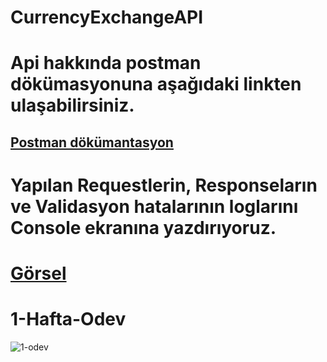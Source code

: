 # CurrencyExchangeAPI

# Api hakkında postman dökümasyonuna aşağıdaki linkten ulaşabilirsiniz. 

 [Postman dökümantasyon](https://documenter.getpostman.com/view/15763755/UzBvHPFe) 
---

# Yapılan Requestlerin, Responseların ve Validasyon hatalarının loglarını Console ekranına yazdırıyoruz.
# [Görsel](https://i.hizliresim.com/ike0dy2.png)

# 1-Hafta-Odev
![1-odev](https://user-images.githubusercontent.com/95723369/175775209-eb119b21-ef50-4650-9c8a-b07c1feea55b.jpg)


